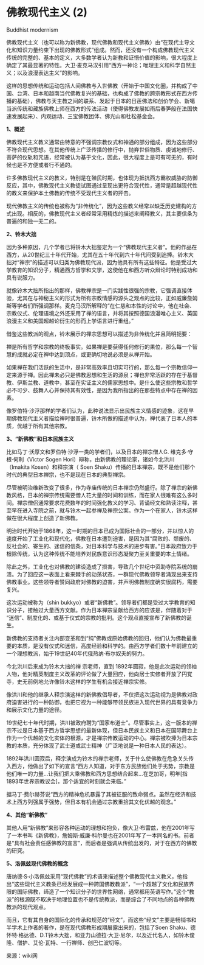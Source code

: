 # 佛教现代主义 \(2\)

Buddhist modernism

佛教现代主义（也可以称为新佛教，现代佛教和现代主义佛教）由“在现代主导文化和知识力量约束下出现的佛教形式”组成。然而，还没有一个构成佛教现代主义传统的完整的、基本的定义，大多数学者认为新教和证悟价值的影响，很大程度上确定了其最显著的特性。大卫·麦克马汉引用“西方一神论；唯理主义和科学自然主义；以及浪漫表达主义”的影响。

这样的思想传统和运动包括人间佛教与入世佛教（开始于中国文化圈，并构成了中国、台湾、日本和越南当代佛教复兴的基础，也构成了佛教的跨宗教形式在西方传播的基础），佛教与天主教之间的联系、发起于日本的日莲佛法和创价学会、新噶当派传统和藏族佛教上师在西方的传法活动（使得佛教发展如雨后春笋般在法国快速发展起来）、内观运动、三宝佛教团体、佛光山和杜松基金会。

**1、概述**

佛教现代主义教义通常由特意的不强调宗教仪式和神通的部分组成，因为这些部分不符合现代思想。在其他传统上广泛传播的修行中，抛弃世俗物质、虔诚地修行、菩萨的仪轨和咒语，经常被认为基于文化，因此，很大程度上是可有可无的，有时候也是不方便或者行不通的。

许多佛教现代主义的教义，特别是在殖民时期，也体现为抵抗西方霸权威胁的防御反应，其中，佛教现代主义教徒试图通过呈现出更符合现代性，通常是超越现代性的教义来保护本土佛教的传统不受现代主义者的抨击。

现代佛教主义的传统也被称为“非传统化”，因为这些教义经常以缺乏历史建构的方式出现。相反的，佛教现代主义者经常采用精炼的描述来阐释教义，其主要信条为普遍的和独一无二的。

**2、铃木大拙**

因为多种原因，几个学者已将铃木大拙鉴定为一个“佛教现代主义者”。他的作品在西方，从20世纪三十年代开始，尤其在五十年代到六十年代间受到追捧。铃木大拙对“禅宗”的描述可以归类为佛教现代派，因为他具有所有这些特征。他是受过大学教育的知识分子，精通西方哲学和文学，这使他在和西方听众辩论时特别成功和具有说服力。

就像铃木大拙所指出的那样，佛教禅宗是一门实践性很强的宗教，它强调直接体验，尤其在与神秘主义的形式为所有宗教情感的源头之观点的比较，正如威廉詹姆斯等学者们所强调那样。麦克马汉所解释的“在仁慈和本性的讨论中，他在社会、宗教仪式、伦理语境之外还采用了禅的语言，并将其按照德国浪漫唯心主义、英国浪漫主义和美国超越论衍生的形而上学语言进行重组。”

借鉴这些教派的观点，铃木展示的禅宗思想可以描述为非传统化并且简明扼要：

禅是所有哲学和宗教的终极事实。如果禅是要获得任何修行的果位，那么每一个智慧的成就必定在禅中达到顶点，或更确切地说必须是从禅开始。

如果禅在我们活跃的生活中，是非常高效率且切实可行的，那么每一个宗教信仰一定来源于禅。因此禅未必只是佛教思想和生活的源泉；禅也非常活跃的存在于基督教、伊斯兰教、道教中，甚至在实证主义的儒家思想中。是什么使这些宗教和哲学必不可少、鼓舞人心并保持其有效性，是因为我所指出的在那些特点中存在禅的因素。

像罗伯特·沙浮那样的学者们认为，此种说法显示出民族主义情感的迹象，这在早期佛教现代主义者描绘禅时很普遍，铃木所做的描述中认为，禅代表了日本人的本质，优越于所有其他宗教。

**3、“新佛教”和日本民族主义**

比如马丁·沃厚文和罗伯特·沙浮一类的学者们，以及日本的禅宗僧人G. 维克多·守根·何利（Victor Sogen Hori）辩称，由新佛教的理论家，诸如今北洪川（Imakita Kosen）和释宗演（ Soen Shaku）传播的日本禅宗，既不是他们那个时代的典型日本禅宗，也不是现在日本的典型禅宗。

尽管被明治维新改变了很多，作为寺庙传统的日本禅宗仍然盛行。除了禅宗的新佛教风格，日本的禅宗传统需要僧人花大量的时间和训练，而在家人很难有这么多时间。禅宗僧侣通常要求花费数年的时间强化教义的学习、背诵经文和熟读注释，甚至早在进入寺院之前，就与铃木一起参禅及禅宗公案。作为一个在家人，铃木这样做在很大程度上创造了新佛教。

明治时代开始于1868年，这一时期的日本已成为国际社会的一部分，并以惊人的速度开始了工业化和现代化，佛教在日本遭到迫害，是因为其“腐败的、颓废的、反社会的、寄生的、迷信的信条，对日本科学与技术的进步有害。”日本政府致力于根除传统，认为这种传统不能培养对民族意识形态凝聚力至关重要的本土情绪。

除此之外，工业化也对佛教的建设造成了损害，导致几个世纪中资助寺院系统的崩溃。为了回应这一表面上看来棘手的动荡状态，一群现代佛教领导者涌现出来支持佛教事业。这些领导者赞同政府对佛教的迫害，并声明佛教制度确实很腐朽，需要复兴。

这次运动被称为（shin bukkyo）或者“新佛教”。领导者们都是受过大学教育的知识分子，接触过大量西方文献。作为日本禅宗呈献给西方的应该是，伴随着对于 “迷信”、制度化的、或基于仪式的宗教的批判。这个观点直接宣布了新佛教的诞生。

新佛教的支持者关注内部变革和到“纯”佛教或原始佛教的回归，他们认为佛教最重要的本质，是没有仪式和迷信，高度经验和科学的。由西方学者们数十年前建立的一个理想教派，始于19世纪40年代俄热纳·布尔奴夫的努力。

今北洪川后来成为铃木大拙的禅 宗老师，直到 1892年圆寂，他是此次运动的领袖人物，他对精英制度主义改革的评论做了大量回应，他向居士实修者开放了円覚寺，史无前例地允许像铃木这样的学生有机会接近禅宗实修。

像洪川和他的继承人释宗演这样的新佛教倡导者，不仅把这次运动视为是佛教对政府迫害进行的一种防御，也把它视为一种能够带领民族进入现代世界的具有竞争力和展示文化力量的途径。

19世纪七十年代时期，洪川被政府聘为“国家布道士”。尽管事实上，这一版本的禅宗不过是日本基于西方哲学思想的最新体现，但日本民族主义和日本在国际舞台上作为一个优越的文化实体的根源，才是禅宗传教运动的中心。禅宗被吹捧为日本宗教的本质，充分体现了武士道或武士精神（广泛地说是一种日本人民的表达）。

1892年洪川圆寂后，释宗演成为铃木的禅宗老师，关于什么使佛教在危急关头传入西方，他做出了如下的宣言“西方人知道，对于东方民族他们处于劣势，宗教是他们唯一的力量…让我们把大乘佛教和西方思想结合起来…在芝加哥，明年\[指1893年世界宗教议会\]，那个适宜的时刻就会来临。”

据马丁·费尔赫芬说“西方的精神危机暴露了其被征服的致命弱点。虽然在经济和技术上西方列强属于强势，但日本有机会通过宗教重拾其文化优越的观念。”

**4、其他“新佛教”**

其他人用“新佛教”来形容各种运动的理想和抱负，像大卫·布雷兹，他在2001年写了一本书叫《新佛教》，詹姆斯·威廉·科尔曼也在2001年写了一本同名的书。前者是“具有社会责任感佛教的宣言”，而后者是强调从传统出发的，对于在西方的佛教的研究。

**5、洛佩兹现代佛教的概念**

唐纳德·S·小洛佩兹采用“现代佛教”的术语来描述整个佛教现代主义教义，他指出“这些现代主义教条已经发展成一种跨国佛教教派”，“一个超越了文化和民族界限的国际佛教，缔造了一个知识分子的世界性网络，通常都用英语写作。”这个“教派”的根源既不取决于地理位置也不是传统教派，而是综合了不同地点的各种佛教教派的现代观点。

而且，它有其自身的国际化的传承和规范的“经文”，而这些“经文”主要是畅销书和半学术上作者的著作，是在现代佛教形成期展露出来的，包括了Soen Shaku、德怀特·格达德、D.T铃木大拙，和亚力山德拉·大卫·尼尔，以及近代名人，如铃木俊隆、僧护、艾伦·瓦特、一行禅师、创巴仁波切等。

来源：wiki网

